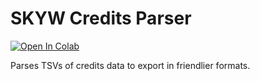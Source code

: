 # SKYW Credits Parser
<a href="https://colab.research.google.com/github/seanfagan/skyw-credits-parser/blob/main/skyw_credits_parser.ipynb" target="_parent"><img src="https://colab.research.google.com/assets/colab-badge.svg" alt="Open In Colab"/></a>

Parses TSVs of credits data to export in friendlier formats.

